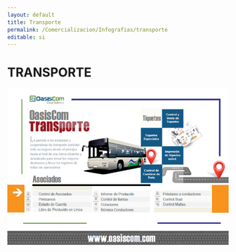 ```yaml
---
layout: default
title: Transporte
permalink: /Comercializacion/Infografias/transporte
editable: si
---
```


# TRANSPORTE

![](transporte.png)



